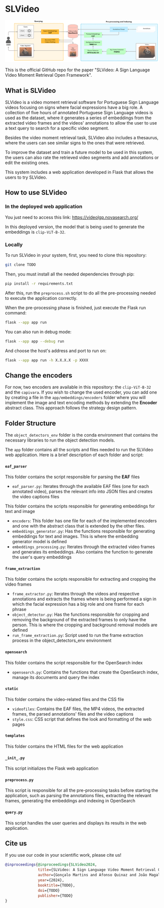 # SLVideo

<img src="static/images/system_overview.png">

This is the official GitHub repo for the paper "SLVideo: A Sign Language Video Moment Retrieval Open Framework".

## What is SLVideo

SLVideo is a video moment retrieval software for Portuguese Sign Language videos focusing on signs where facial expressions have a big role. A collection of five hours of annotated Portuguese Sign Language videos is used as the dataset, where it generates a series of embeddings from the extracted video frames and the videos' annotations to allow the user to use a text query to search for a specific video segment.

Besides the video moment retrieval task, SLVideo also includes a thesaurus, where the users can see similar signs to the ones that were retrieved.

To improve the dataset and train a future model to be used in this system, the users can also rate the retrieved video segments and add annotations or edit the existing ones.

This system includes a web application developed in Flask that allows the users to try SLVideo.

## How to use SLVideo
### In the deployed web application

You just need to access this link: https://videolgp.novasearch.org/

In this deployed version, the model that is being used to generate the embeddings is `clip-ViT-B-32`.
### Locally

To run SLVideo in your system, first, you need to clone this repository:

```sh
git clone TODO
```

Then, you must install all the needed dependencies through pip:

```sh
pip install -r requirements.txt
```

After this, run the `preprocess.sh` script to do all the pre-processing needed to execute the application correctly.

When the pre-processing phase is finished, just execute the Flask run command:

```sh
flask --app app run
```

You can also run in debug mode:

```sh
flask --app app --debug run
```

And choose the host's address and port to run on:

```sh
flask --app app run -h X.X.X.X -p XXXX
```
## Change the encoders

For now, two encoders are available in this repository: the `clip-ViT-B-32` and the `capivara`. If you wish to change the used encoder, you can add one by creating a file in the `app/embeddings/encoders` folder where you will implement the image and text encoding methods by extending the **Encoder**  abstract class. This approach follows the strategy design pattern.
## Folder Structure

The `object_detectors_env` folder is the conda environment that contains the necessary libraries to run the object detection models.

The `app` folder contains all the scripts and files needed to run the SLVideo web application. Here is a brief description of each folder and script:

#### `eaf_parser`
This folder contains the script responsible for parsing the **EAF** files
- `eaf_parser.py`: Iterates through the available EAF files (one for each annotated video), parses the relevant info into JSON files and creates the video captions files

This folder contains the scripts responsible for generating embeddings for text and image 
- `encoders`: This folder has one file for each of the implemented encoders and one with the abstract class that is extended by the other files.
- `embeddings_generator.py`: Has the functions responsible for generating embeddings for text and images. This is where the embedding generator model is defined  
- `embeddings_processing.py`: Iterates through the extracted video frames and generates its embeddings. Also contains the function to generate the user's query embeddings  
#### `frame_extraction`
This folder contains the scripts responsible for extracting and cropping the video frames
- `frame_extractor.py`: Iterates through the videos and respective annotations and extracts the frames where is being performed a sign in which the facial expression has a big role and one frame for each phrase
- `object_detector.py`: Has the functions responsible for cropping and removing the background of the extracted frames to only have the person. This is where the cropping and background removal models are defined
- `run_frame_extraction.py`: Script used to run the frame extraction process in the object_detectors_env environment

#### `opensearch`
This folder contains the script responsible for the OpenSearch index
- `opensearch.py`: Contains the functions that create the OpenSearch index, manage its documents and query the index

#### `static`
This folder contains the video-related files and the CSS file
- `videofiles`: Contains the EAF files, the MP4 videos, the extracted frames, the parsed annotations' files and the video captions
- `style.css`: CSS script that defines the look and formatting of the web pages

#### `templates`
This folder contains the HTML files for the web application

#### `_init_.py`
This script initializes the Flask web application

#### `preprocess.py`
This script is responsible for all the pre-processing tasks before starting the application, such as parsing the annotations files, extracting the relevant frames, generating the embeddings and indexing in OpenSearch

#### `query.py`
This script handles the user queries and displays its results in the web application.

## Cite us
If you use our code in your scientific work, please cite us!

```bibtex
@inproceedings{@inproceedings{SLVideo2024,
               title={SLVideo: A Sign Language Video Moment Retrieval Open Framework},
               author={Gonçalo Martins and Afonso Quinaz and João Magalhães and Sofia Cavaco and Carla Viegas},
               year={2024},
               booktitle={TODO},
               doi={TODO}
               publisher={TODO}
}
```

